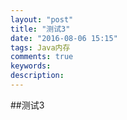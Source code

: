 ```yaml
---
layout: "post"
title: "测试3"
date: "2016-08-06 15:15"
tags: Java内存
comments: true
keywords:
description:
---
```


##测试3
